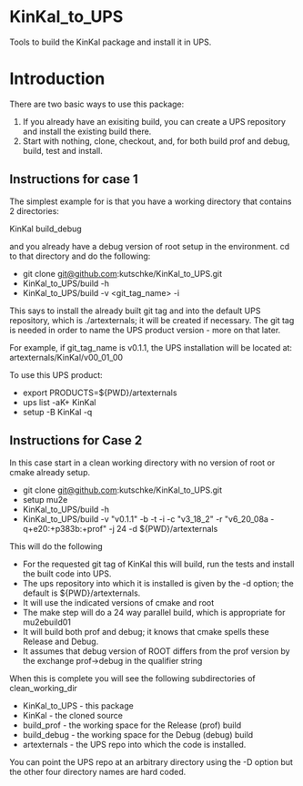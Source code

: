 # KinKal_to_UPS
Tools to build the KinKal package and install it in UPS.

# Introduction

There are two basic ways to use this package:
  1) If you already have an exisiting build, you can create a UPS repository and install the existing build there.
  2) Start with nothing, clone, checkout, and, for both build prof and debug, build, test and install.

## Instructions for case 1

The simplest example for is that you have a working directory that contains 2 directories:

  KinKal build_debug

and you already have a debug version of root setup in the environment.  cd to that directory and do
the following:

* git clone git@github.com:kutschke/KinKal_to_UPS.git
* KinKal_to_UPS/build -h
* KinKal_to_UPS/build -v <git_tag_name> -i

This says to install the already built git tag and into the default UPS repository, which is ./artexternals;
it will be created if necessary.  The git tag is needed in order to name the UPS product version - more on
that later.

For example, if git_tag_name is v0.1.1, the UPS installation will be located at:
  artexternals/KinKal/v00_01_00

To use this UPS product:

* export PRODUCTS=${PWD}/artexternals
* ups list -aK+ KinKal
* setup -B KinKal <version> -q<qualifiers>

## Instructions for Case 2

In this case start in a clean working directory with no version of root or cmake already setup.

* git clone git@github.com:kutschke/KinKal_to_UPS.git
* setup mu2e
* KinKal_to_UPS/build -h
* KinKal_to_UPS/build -v "v0.1.1" -b -t -i -c "v3_18_2" -r "v6_20_08a -q+e20:+p383b:+prof" -j 24   -d ${PWD}/artexternals

This will do the following
* For the requested git tag of KinKal this will build, run the tests and install the built code into UPS.
* The ups repository into which it is installed is given by the -d option; the default is ${PWD}/artexternals.
* It will use the indicated versions of cmake and root
* The make step will do a 24 way parallel build, which is appropriate for mu2ebuild01
* It will build both prof and debug; it knows that cmake spells these Release and Debug.
* It assumes that debug version of ROOT differs from the prof version by the exchange prof->debug in the qualifier string

When this is complete you will see the following subdirectories of clean_working_dir
* KinKal_to_UPS - this package
* KinKal        - the cloned source
* build_prof    - the working space for the Release (prof) build
* build_debug   - the working space for the Debug (debug) build
* artexternals  - the UPS repo into which the code is installed.

You can point the UPS repo at an arbitrary directory using the -D option but the other four directory names are hard coded.
